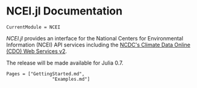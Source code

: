 # NCEI.jl Documentation

```@meta
CurrentModule = NCEI
```

*NCEI.jl* provides an interface for the National Centers for Environmental Information (NCEI)
API services including the [NCDC's Climate Data Online (CDO) Web Services v2](https://www.ncdc.noaa.gov/cdo-web/webservices/v2).

The release will be made available for Julia 0.7.

```@contents
Pages = ["GettingStarted.md",
				 "Examples.md"]
```
